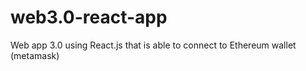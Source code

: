 # web3.0-react-app
Web app 3.0 using React.js that is able to connect to Ethereum wallet (metamask)
